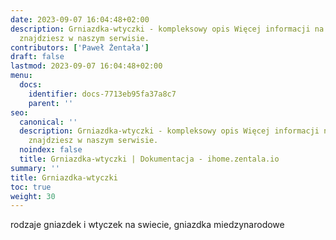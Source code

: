 ```yaml
---
date: 2023-09-07 16:04:48+02:00
description: Grniazdka-wtyczki - kompleksowy opis Więcej informacji na smart home
  znajdziesz w naszym serwisie.
contributors: ['Paweł Żentała']
draft: false
lastmod: 2023-09-07 16:04:48+02:00
menu:
  docs:
    identifier: docs-7713eb95fa37a8c7
    parent: ''
seo:
  canonical: ''
  description: Grniazdka-wtyczki - kompleksowy opis Więcej informacji na smart home
    znajdziesz w naszym serwisie.
  noindex: false
  title: Grniazdka-wtyczki | Dokumentacja - ihome.zentala.io
summary: ''
title: Grniazdka-wtyczki
toc: true
weight: 30
---
```



rodzaje gniazdek i wtyczek na swiecie, gniazdka miedzynarodowe
